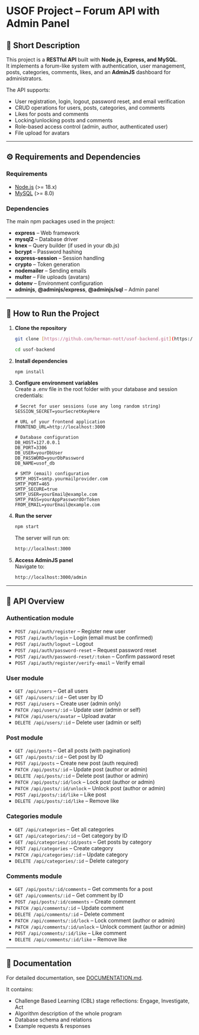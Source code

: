 # USOF Project – Forum API with Admin Panel

## 📌 Short Description
This project is a **RESTful API** built with **Node.js, Express, and MySQL**.  
It implements a forum-like system with authentication, user management, posts, categories, comments, likes, and an **AdminJS** dashboard for administrators.  

The API supports:
- User registration, login, logout, password reset, and email verification  
- CRUD operations for users, posts, categories, and comments  
- Likes for posts and comments  
- Locking/unlocking posts and comments  
- Role-based access control (admin, author, authenticated user)  
- File upload for avatars  

---

## ⚙️ Requirements and Dependencies

### Requirements
- [Node.js](https://nodejs.org/) (>= 18.x)
- [MySQL](https://www.mysql.com/) (>= 8.0)

### Dependencies
The main npm packages used in the project:
- **express** – Web framework  
- **mysql2** – Database driver  
- **knex** – Query builder (if used in your db.js)  
- **bcrypt** – Password hashing  
- **express-session** – Session handling  
- **crypto** – Token generation  
- **nodemailer** – Sending emails  
- **multer** – File uploads (avatars)  
- **dotenv** – Environment configuration  
- **adminjs**, **@adminjs/express**, **@adminjs/sql** – Admin panel  

---

## 🚀 How to Run the Project

1. **Clone the repository**
   ```bash
   git clone [https://github.com/herman-nott/usof-backend.git](https://github.com/herman-nott/usof-backend.git)
   ```
   
   ```bash
   cd usof-backend
   ```

2. **Install dependencies**
    ```bash
    npm install
    ```

3. **Configure environment variables**  
Create a .env file in the root folder with your database and session credentials:
    ```.env
    # Secret for user sessions (use any long random string)
    SESSION_SECRET=yourSecretKeyHere

    # URL of your frontend application
    FRONTEND_URL=http://localhost:3000

    # Database configuration
    DB_HOST=127.0.0.1
    DB_PORT=3306
    DB_USER=yourDbUser
    DB_PASSWORD=yourDbPassword
    DB_NAME=usof_db

    # SMTP (email) configuration
    SMTP_HOST=smtp.yourmailprovider.com
    SMTP_PORT=465
    SMTP_SECURE=true
    SMTP_USER=yourEmail@example.com
    SMTP_PASS=yourAppPasswordOrToken
    FROM_EMAIL=yourEmail@example.com
    ```

4. **Run the server**
    ```bash
    npm start
    ```
    The server will run on:  
    ```bash
    http://localhost:3000
    ```

5. **Access AdminJS panel**  
Navigate to:
    ```bash
    http://localhost:3000/admin
    ```

---

## 📖 API Overview

### Authentication module
- ```POST /api/auth/register``` – Register new user
- ```POST /api/auth/login``` – Login (email must be confirmed)
- ```POST /api/auth/logout``` – Logout
- ```POST /api/auth/password-reset``` – Request password reset
- ```POST /api/auth/password-reset/:token``` – Confirm password reset
- ```POST /api/auth/register/verify-email``` – Verify email

### User module
- ```GET /api/users``` – Get all users
- ```GET /api/users/:id``` – Get user by ID
- ```POST /api/users``` – Create user (admin only)
- ```PATCH /api/users/:id``` – Update user (admin or self)
- ```PATCH /api/users/avatar``` – Upload avatar
- ```DELETE /api/users/:id``` – Delete user (admin or self)

### Post module
- ```GET /api/posts``` – Get all posts (with pagination)
- ```GET /api/posts/:id``` – Get post by ID
- ```POST /api/posts``` – Create new post (auth required)
- ```PATCH /api/posts/:id``` – Update post (author or admin)
- ```DELETE /api/posts/:id``` – Delete post (author or admin)
- ```PATCH /api/posts/:id/lock``` – Lock post (author or admin)
- ```PATCH /api/posts/:id/unlock``` – Unlock post (author or admin)
- ```POST /api/posts/:id/like``` – Like post
- ```DELETE /api/posts/:id/like``` – Remove like

### Categories module
- ```GET /api/categories``` – Get all categories
- ```GET /api/categories/:id``` – Get category by ID
- ```GET /api/categories/:id/posts``` – Get posts by category
- ```POST /api/categories``` – Create category
- ```PATCH /api/categories/:id``` – Update category
- ```DELETE /api/categories/:id``` – Delete category

### Comments module
- ```GET /api/posts/:id/comments``` – Get comments for a post
- ```GET /api/comments/:id``` – Get comment by ID
- ```POST /api/posts/:id/comments``` – Create comment
- ```PATCH /api/comments/:id``` – Update comment
- ```DELETE /api/comments/:id``` – Delete comment
- ```PATCH /api/comments/:id/lock``` – Lock comment (author or admin)
- ```PATCH /api/comments/:id/unlock``` – Unlock comment (author or admin)
- ```POST /api/comments/:id/like``` – Like comment
- ```DELETE /api/comments/:id/like``` – Remove like

---

## 📝 Documentation
For detailed documentation, see [DOCUMENTATION.md]().  

It contains:
- Challenge Based Learning (CBL) stage reflections: Engage, Investigate, Act
- Algorithm description of the whole program
- Database schema and relations
- Example requests & responses